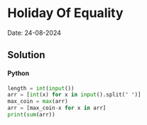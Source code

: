 
# Holiday Of Equality

Date: 24-08-2024

## Solution
#### Python
```python
length = int(input())
arr = [int(x) for x in input().split(" ")]
max_coin = max(arr)
arr = [max_coin-x for x in arr]
print(sum(arr))
```
        
